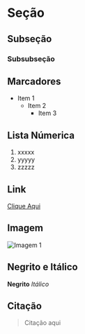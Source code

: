 # Seção

## Subseção

### Subsubseção

## Marcadores
+ Item 1
  * Item 2
    - Item 3
   
## Lista Númerica
1. xxxxx
2. yyyyy
3. zzzzz

## Link
[Clique Aqui](https://www.google.com/search?q=cachorro&rlz=1C1CHBD_pt-PTBR1092BR1096&oq=cachorro&gs_lcrp=EgZjaHJvbWUyBggAEEUYOdIBCDI5OTBqMGoxqAIAsAIA&sourceid=chrome&ie=UTF-8)

## Imagem
![Imagem 1](https://www.pedigree.com.br/sites/g/files/fnmzdf2401/files/2024-09/conheca-as-racas-de-cachorros-mais-inteligentes-do-mundo-04_0.jpg)

## Negrito e Itálico
**Negrito**
*Itálico*

## Citação
> Citação aqui
